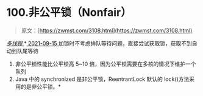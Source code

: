<!--yml
category: 未分类
date: 0001-01-01 00:00:00
--->

# 100.非公平锁（Nonfair）

> 原文：[https://zwmst.com/3108.html](https://zwmst.com/3108.html)

   [ *多线程* ](https://zwmst.com/%e5%a4%9a%e7%ba%bf%e7%a8%8b)*[ <time datetime="2021-09-16T00:13:24+08:00"> 2021-09-15 </time> ](https://zwmst.com/3108.html)  加锁时不考虑排队等待问题，直接尝试获取锁，获取不到自动到队尾等待

1.  非公平锁性能比公平锁高 5~10 倍，因为公平锁需要在多核的情况下维护一个队列
2.  Java 中的 synchronized 是非公平锁，ReentrantLock 默认的 lock()方法采用的是非公平锁。*